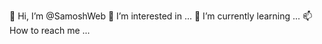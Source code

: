  👋 Hi, I’m @SamoshWeb
👀 I’m interested in ...
🌱 I’m currently learning ...
📫 How to reach me ...

<!---
SamoshWeb/SamoshWeb is a ✨ special ✨ repository because its `README.md` (this file) appears on your GitHub profile.
You can click the Preview link to take a look at your changes.
--->

